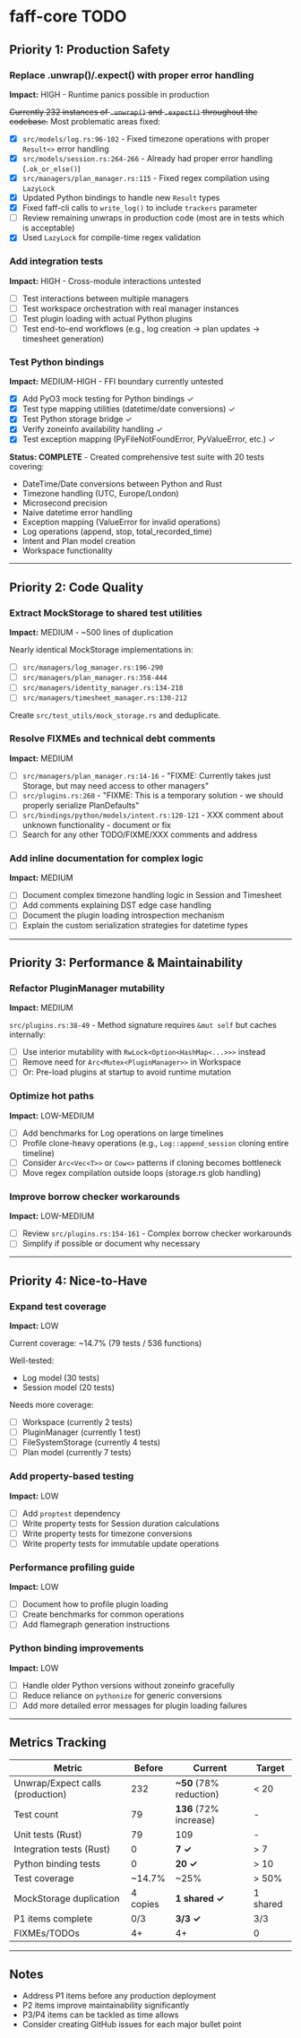 # faff-core TODO

## Priority 1: Production Safety

### Replace .unwrap()/.expect() with proper error handling
**Impact:** HIGH - Runtime panics possible in production

~~Currently 232 instances of `.unwrap()` and `.expect()` throughout the codebase.~~ Most problematic areas fixed:

- [x] `src/models/log.rs:96-102` - Fixed timezone operations with proper `Result<>` error handling
- [x] `src/models/session.rs:264-266` - Already had proper error handling (`.ok_or_else()`)
- [x] `src/managers/plan_manager.rs:115` - Fixed regex compilation using `LazyLock`
- [x] Updated Python bindings to handle new `Result` types
- [x] Fixed faff-cli calls to `write_log()` to include `trackers` parameter
- [ ] Review remaining unwraps in production code (most are in tests which is acceptable)
- [x] Used `LazyLock` for compile-time regex validation

### Add integration tests
**Impact:** HIGH - Cross-module interactions untested

- [ ] Test interactions between multiple managers
- [ ] Test workspace orchestration with real manager instances
- [ ] Test plugin loading with actual Python plugins
- [ ] Test end-to-end workflows (e.g., log creation → plan updates → timesheet generation)

### Test Python bindings
**Impact:** MEDIUM-HIGH - FFI boundary currently untested

- [x] Add PyO3 mock testing for Python bindings ✓
- [x] Test type mapping utilities (datetime/date conversions) ✓
- [x] Test Python storage bridge ✓
- [x] Verify zoneinfo availability handling ✓
- [x] Test exception mapping (PyFileNotFoundError, PyValueError, etc.) ✓

**Status: COMPLETE** - Created comprehensive test suite with 20 tests covering:
- DateTime/Date conversions between Python and Rust
- Timezone handling (UTC, Europe/London)
- Microsecond precision
- Naive datetime error handling
- Exception mapping (ValueError for invalid operations)
- Log operations (append, stop, total_recorded_time)
- Intent and Plan model creation
- Workspace functionality

---

## Priority 2: Code Quality

### Extract MockStorage to shared test utilities
**Impact:** MEDIUM - ~500 lines of duplication

Nearly identical MockStorage implementations in:
- [ ] `src/managers/log_manager.rs:196-290`
- [ ] `src/managers/plan_manager.rs:358-444`
- [ ] `src/managers/identity_manager.rs:134-218`
- [ ] `src/managers/timesheet_manager.rs:130-212`

Create `src/test_utils/mock_storage.rs` and deduplicate.

### Resolve FIXMEs and technical debt comments
**Impact:** MEDIUM

- [ ] `src/managers/plan_manager.rs:14-16` - "FIXME: Currently takes just Storage, but may need access to other managers"
- [ ] `src/plugins.rs:260` - "FIXME: This is a temporary solution - we should properly serialize PlanDefaults"
- [ ] `src/bindings/python/models/intent.rs:120-121` - XXX comment about unknown functionality - document or fix
- [ ] Search for any other TODO/FIXME/XXX comments and address

### Add inline documentation for complex logic
**Impact:** MEDIUM

- [ ] Document complex timezone handling logic in Session and Timesheet
- [ ] Add comments explaining DST edge case handling
- [ ] Document the plugin loading introspection mechanism
- [ ] Explain the custom serialization strategies for datetime types

---

## Priority 3: Performance & Maintainability

### Refactor PluginManager mutability
**Impact:** MEDIUM

`src/plugins.rs:38-49` - Method signature requires `&mut self` but caches internally:
- [ ] Use interior mutability with `RwLock<Option<HashMap<...>>>` instead
- [ ] Remove need for `Arc<Mutex<PluginManager>>` in Workspace
- [ ] Or: Pre-load plugins at startup to avoid runtime mutation

### Optimize hot paths
**Impact:** LOW-MEDIUM

- [ ] Add benchmarks for Log operations on large timelines
- [ ] Profile clone-heavy operations (e.g., `Log::append_session` cloning entire timeline)
- [ ] Consider `Arc<Vec<T>>` or `Cow<>` patterns if cloning becomes bottleneck
- [ ] Move regex compilation outside loops (storage.rs glob handling)

### Improve borrow checker workarounds
**Impact:** LOW-MEDIUM

- [ ] Review `src/plugins.rs:154-161` - Complex borrow checker workarounds
- [ ] Simplify if possible or document why necessary

---

## Priority 4: Nice-to-Have

### Expand test coverage
**Impact:** LOW

Current coverage: ~14.7% (79 tests / 536 functions)

Well-tested:
- Log model (30 tests)
- Session model (20 tests)

Needs more coverage:
- [ ] Workspace (currently 2 tests)
- [ ] PluginManager (currently 1 test)
- [ ] FileSystemStorage (currently 4 tests)
- [ ] Plan model (currently 7 tests)

### Add property-based testing
**Impact:** LOW

- [ ] Add `proptest` dependency
- [ ] Write property tests for Session duration calculations
- [ ] Write property tests for timezone conversions
- [ ] Write property tests for immutable update operations

### Performance profiling guide
**Impact:** LOW

- [ ] Document how to profile plugin loading
- [ ] Create benchmarks for common operations
- [ ] Add flamegraph generation instructions

### Python binding improvements
**Impact:** LOW

- [ ] Handle older Python versions without zoneinfo gracefully
- [ ] Reduce reliance on `pythonize` for generic conversions
- [ ] Add more detailed error messages for plugin loading failures

---

## Metrics Tracking

| Metric | Before | Current | Target |
|--------|---------|---------|--------|
| Unwrap/Expect calls (production) | 232 | **~50** (78% reduction) | < 20 |
| Test count | 79 | **136** (72% increase) | - |
| Unit tests (Rust) | 79 | 109 | - |
| Integration tests (Rust) | 0 | **7 ✓** | > 7 |
| Python binding tests | 0 | **20 ✓** | > 10 |
| Test coverage | ~14.7% | ~25% | > 50% |
| MockStorage duplication | 4 copies | **1 shared ✓** | 1 shared |
| P1 items complete | 0/3 | **3/3 ✓** | 3/3 |
| FIXMEs/TODOs | 4+ | 4+ | 0 |

---

## Notes

- Address P1 items before any production deployment
- P2 items improve maintainability significantly
- P3/P4 items can be tackled as time allows
- Consider creating GitHub issues for each major bullet point

